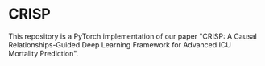 # CRISP

This repository is a PyTorch implementation of our paper "CRISP: A Causal Relationships-Guided Deep Learning Framework for Advanced ICU Mortality Prediction".
